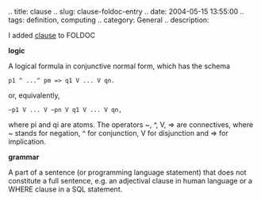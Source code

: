 .. title: clause
.. slug: clause-foldoc-entry
.. date: 2004-05-15 13:55:00
.. tags: definition, computing
.. category: General
.. description:

I added [clause](https://foldoc.org/clause) to FOLDOC

**logic**

A logical formula in conjunctive normal form, which has the schema

`p1 ^ ...^ pm => q1 V ... V qn.`

or, equivalently,

`~p1 V ... V ~pn V q1 V ... V qn,`

where pi and qi are atoms.  The operators ~, ^, V, => are connectives, where ~
stands for negation, ^ for conjunction, V for disjunction and => for
implication.

**grammar**

A part of a sentence (or programming language statement) that does not
constitute a full sentence, e.g. an adjectival clause in human language or a
WHERE clause in a SQL statement.